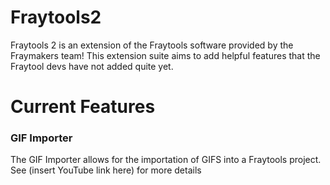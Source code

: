 # Fraytools2
Fraytools 2 is an extension of the Fraytools software provided by the Fraymakers team! This extension suite aims to add helpful features that the Fraytool devs have not added quite yet.

# Current Features
### GIF Importer
The GIF Importer allows for the importation of GIFS into a Fraytools project. See (insert YouTube link here) for more details
